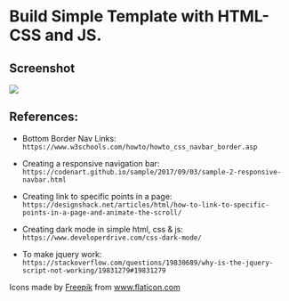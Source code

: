 # Build Simple Template with HTML-CSS and JS.

## Screenshot
<img src="public/img/screenshot.png">

## References:

* Bottom Border Nav Links: ```https://www.w3schools.com/howto/howto_css_navbar_border.asp```

* Creating a responsive navigation bar: ```https://codenart.github.io/sample/2017/09/03/sample-2-responsive-navbar.html```

* Creating link to specific points in a page: ```https://designshack.net/articles/html/how-to-link-to-specific-points-in-a-page-and-animate-the-scroll/```

* Creating dark mode in simple html, css & js: ```https://www.developerdrive.com/css-dark-mode/```

* To make jquery work: ```https://stackoverflow.com/questions/19830689/why-is-the-jquery-script-not-working/19831279#19831279```

<div>Icons made by <a href="https://www.freepik.com" title="Freepik">Freepik</a> from <a href="https://www.flaticon.com/" title="Flaticon">www.flaticon.com</a></div>